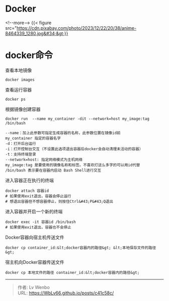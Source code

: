 # Docker


&lt;!--more--&gt;
{{&lt; figure src=&#34;https://cdn.pixabay.com/photo/2023/12/22/20/38/anime-8464339_1280.jpg&#34;&gt;}}
# docker命令

查看本地镜像

`docker images`

查看运行容器

`docker ps`

根据镜像创建容器

```
docker run  --name my_container -dit --network=host my_image:tag /bin/bash

--name：加上此参数可指定生成容器的名称，此参数位置在镜像id前
my_container 指定的容器名字
-d：打开后台运行
-i：打开控制台交互（不设置此选项退出容器后docker会自动清理未活动的容器）
-t：支持终端登录
--network=host: 指定网络模式为主机网络
my_image:tag 是要使用的镜像名称和标签。不喜欢打这么多字的可以用id代替
/bin/bash 表示要在容器内启动 Bash Shell进行交互

```

进入容器正在执行的终端

    docker attach 容器id
    # 如果使用exit退出，容器会停止运行
    # 想退出容器但不想容器停止，则按住Ctrl&#43;P&#43;Q退出

进入容器并开启一个新的终端

    docker exec -it 容器id /bin/bash
    # 如果使用exit退出，容器也不会停止

Docker容器向宿主机传送文件

    docker cp container_id:&lt;docker容器内的路径&gt; &lt;本地保存文件的路径&gt;

宿主机向Docker容器传送文件

    docker cp 本地文件的路径 container_id:&lt;docker容器内的路径&gt;



---

> 作者: Lv Wenbo  
> URL: https://WbLv66.github.io/posts/c41c58c/  


